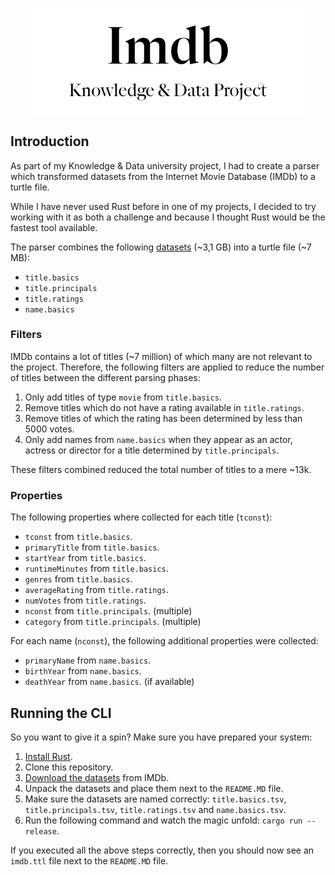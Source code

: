<p align="center"><img width=450 src="banner.svg" /></p>

## Introduction

As part of my Knowledge & Data university project, I had to create a parser which transformed datasets from the Internet Movie Database (IMDb) to a turtle file.

While I have never used Rust before in one of my projects, I decided to try working with it as both a challenge and because I thought Rust would be the fastest tool available.

The parser combines the following [datasets](https://www.imdb.com/interfaces/) (~3,1 GB) into a turtle file (~7 MB):

- `title.basics`
- `title.principals`
- `title.ratings`
- `name.basics`

### Filters

IMDb contains a lot of titles (~7 million) of which many are not relevant to the project. Therefore, the following filters are applied to reduce the number of titles between the different parsing phases:

1. Only add titles of type `movie` from `title.basics`.
2. Remove titles which do not have a rating available in `title.ratings`.
3. Remove titles of which the rating has been determined by less than 5000 votes.
4. Only add names from `name.basics` when they appear as an actor, actress or director for a title determined by `title.principals`.

These filters combined reduced the total number of titles to a mere ~13k. 

### Properties

The following properties where collected for each title (`tconst`):

- `tconst` from `title.basics`.
- `primaryTitle` from `title.basics`.
- `startYear` from `title.basics`.
- `runtimeMinutes` from `title.basics`.
- `genres` from `title.basics`.
- `averageRating` from `title.ratings`.
- `numVotes` from `title.ratings`.
- `nconst` from `title.principals`. (multiple)
- `category` from `title.principals`. (multiple)

For each name (`nconst`), the following additional properties were collected:

- `primaryName` from `name.basics`.
- `birthYear` from `name.basics`.
- `deathYear` from `name.basics`. (if available)

## Running the CLI

So you want to give it a spin? Make sure you have prepared your system:

1. [Install Rust](https://www.rust-lang.org/tools/install).
2. Clone this repository.
3. [Download the datasets](https://www.imdb.com/interfaces/) from IMDb.
4. Unpack the datasets and place them next to the `README.MD` file.
5. Make sure the datasets are named correctly: `title.basics.tsv`, `title.principals.tsv`, `title.ratings.tsv` and `name.basics.tsv`.
6. Run the following command and watch the magic unfold: `cargo run --release`.

If you executed all the above steps correctly, then you should now see an `imdb.ttl` file next to the `README.MD` file.